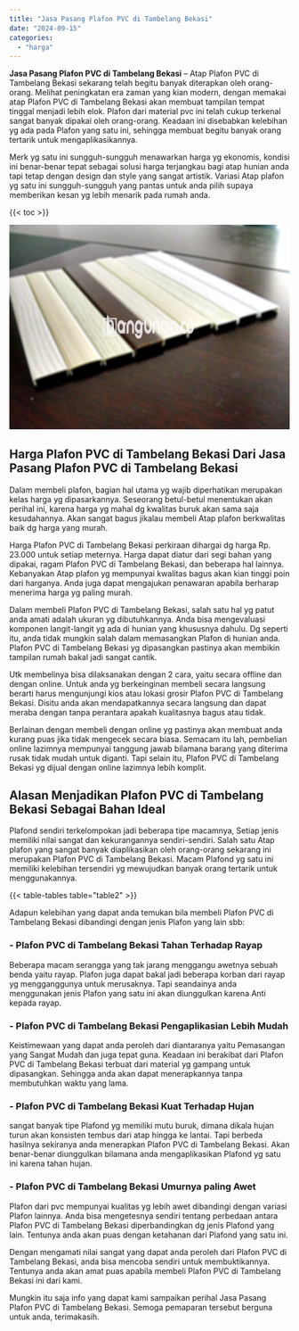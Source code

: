 ```yaml
---
title: "Jasa Pasang Plafon PVC di Tambelang Bekasi"
date: "2024-09-15"
categories: 
  - "harga"
---
```


**Jasa Pasang Plafon PVC di Tambelang Bekasi** – Atap Plafon PVC di Tambelang Bekasi sekarang telah begitu banyak diterapkan oleh orang-orang. Melihat peningkatan era zaman yang kian modern, dengan memakai atap Plafon PVC di Tambelang Bekasi akan membuat tampilan tempat tinggal menjadi lebih elok. Plafon dari material pvc ini telah cukup terkenal sangat banyak dipakai oleh orang-orang. Keadaan ini disebabkan kelebihan yg ada pada Plafon yang satu ini, sehingga membuat begitu banyak orang tertarik untuk mengaplikasikannya.

Merk yg satu ini sungguh-sungguh menawarkan harga yg ekonomis, kondisi ini benar-benar tepat sebagai solusi harga terjangkau bagi atap hunian anda tapi tetap dengan design dan style yang sangat artistik. Variasi Atap plafon yg satu ini sungguh-sungguh yang pantas untuk anda pilih supaya memberikan kesan yg lebih menarik pada rumah anda.

{{< toc >}}

![Jasa Pasang Plafon PVC di Tambelang Bekasi](/images/flafond-pvc-murah22.png)

## Harga Plafon PVC di Tambelang Bekasi Dari Jasa Pasang Plafon PVC di Tambelang Bekasi

Dalam membeli plafon, bagian hal utama yg wajib diperhatikan merupakan kelas harga yg dipasarkannya. Seseorang betul-betul menentukan akan perihal ini, karena harga yg mahal dg kwalitas buruk akan sama saja kesudahannya. Akan sangat bagus jikalau membeli Atap plafon berkwalitas baik dg harga yang murah.

Harga Plafon PVC di Tambelang Bekasi perkiraan dihargai dg harga Rp. 23.000 untuk setiap meternya. Harga dapat diatur dari segi bahan yang dipakai, ragam Plafon PVC di Tambelang Bekasi, dan beberapa hal lainnya. Kebanyakan Atap plafon yg mempunyai kwalitas bagus akan kian tinggi poin dari harganya. Anda juga dapat mengajukan penawaran apabila berharap menerima harga yg paling murah.

Dalam membeli Plafon PVC di Tambelang Bekasi, salah satu hal yg patut anda amati adalah ukuran yg dibutuhkannya. Anda bisa mengevaluasi komponen langit-langit yg ada di hunian yang khususnya dahulu. Dg seperti itu, anda tidak mungkin salah dalam memasangkan Plafon di hunian anda. Plafon PVC di Tambelang Bekasi yg dipasangkan pastinya akan membikin tampilan rumah bakal jadi sangat cantik.

Utk membelinya bisa dilaksanakan dengan 2 cara, yaitu secara offline dan dengan online. Untuk anda yg berkeinginan membeli secara langsung berarti harus mengunjungi kios atau lokasi grosir Plafon PVC di Tambelang Bekasi. Disitu anda akan mendapatkannya secara langsung dan dapat meraba dengan tanpa perantara apakah kualitasnya bagus atau tidak.

Berlainan dengan membeli dengan online yg pastinya akan membuat anda kurang puas jika tidak mengecek secara biasa. Semacam itu lah, pembelian online lazimnya mempunyai tanggung jawab bilamana barang yang diterima rusak tidak mudah untuk diganti. Tapi selain itu, Plafon PVC di Tambelang Bekasi yg dijual dengan online lazimnya lebih komplit.

## Alasan Menjadikan Plafon PVC di Tambelang Bekasi Sebagai Bahan Ideal

Plafond sendiri terkelompokan jadi beberapa tipe macamnya, Setiap jenis memiliki nilai sangat dan kekurangannya sendiri-sendiri. Salah satu Atap plafon yang sangat banyak diaplikasikan oleh orang-orang sekarang ini merupakan Plafon PVC di Tambelang Bekasi. Macam Plafond yg satu ini memiliki kelebihan tersendiri yg mewujudkan banyak orang tertarik untuk menggunakannya.

{{< table-tables table="table2" >}}

Adapun kelebihan yang dapat anda temukan bila membeli Plafon PVC di Tambelang Bekasi dibandingi dengan jenis Plafon yang lain sbb:

### \- Plafon PVC di Tambelang Bekasi Tahan Terhadap Rayap

Beberapa macam serangga yang tak jarang menggangu awetnya sebuah benda yaitu rayap. Plafon juga dapat bakal jadi beberapa korban dari rayap yg mengganggunya untuk merusaknya. Tapi seandainya anda menggunakan jenis Plafon yang satu ini akan diunggulkan karena Anti kepada rayap.

### \- Plafon PVC di Tambelang Bekasi Pengaplikasian Lebih Mudah

Keistimewaan yang dapat anda peroleh dari diantaranya yaitu Pemasangan yang Sangat Mudah dan juga tepat guna. Keadaan ini berakibat dari Plafon PVC di Tambelang Bekasi terbuat dari material yg gampang untuk dipasangkan. Sehingga anda akan dapat menerapkannya tanpa membutuhkan waktu yang lama.

### \- Plafon PVC di Tambelang Bekasi Kuat Terhadap Hujan

sangat banyak tipe Plafond yg memiliki mutu buruk, dimana dikala hujan turun akan konsisten tembus dari atap hingga ke lantai. Tapi berbeda hasilnya sekiranya anda menerapkan Plafon PVC di Tambelang Bekasi. Akan benar-benar diunggulkan bilamana anda mengaplikasikan Plafond yg satu ini karena tahan hujan.

### \- Plafon PVC di Tambelang Bekasi Umurnya paling Awet

Plafon dari pvc mempunyai kualitas yg lebih awet dibandingi dengan variasi Plafon lainnya. Anda bisa mengetesnya sendiri tentang perbedaan antara Plafon PVC di Tambelang Bekasi diperbandingkan dg jenis Plafond yang lain. Tentunya anda akan puas dengan ketahanan dari Plafond yang satu ini.

Dengan mengamati nilai sangat yang dapat anda peroleh dari Plafon PVC di Tambelang Bekasi, anda bisa mencoba sendiri untuk membuktikannya. Tentunya anda akan amat puas apabila membeli Plafon PVC di Tambelang Bekasi ini dari kami.

Mungkin itu saja info yang dapat kami sampaikan perihal Jasa Pasang Plafon PVC di Tambelang Bekasi. Semoga pemaparan tersebut berguna untuk anda, terimakasih.
